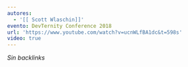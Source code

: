 ```yaml
---
autores:
  - '[[ Scott Wlaschin]]'
evento: DevTernity Conference 2018
url: 'https://www.youtube.com/watch?v=ucnWLfBA1dc&t=598s'
video: true
---
```

_Sin backlinks_
